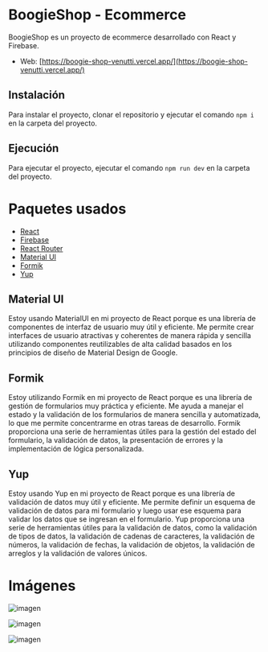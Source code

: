 # BoogieShop - Ecommerce

BoogieShop es un proyecto de ecommerce desarrollado con React y Firebase.

- Web: [https://boogie-shop-venutti.vercel.app/](https://boogie-shop-venutti.vercel.app/)

## Instalación

Para instalar el proyecto, clonar el repositorio y ejecutar el comando `npm i` en la carpeta del proyecto.

## Ejecución

Para ejecutar el proyecto, ejecutar el comando `npm run dev` en la carpeta del proyecto.

# Paquetes usados

- [React](https://es.reactjs.org/)
- [Firebase](https://firebase.google.com/)
- [React Router](https://reactrouter.com/)
- [Material UI](https://material-ui.com/)
- [Formik](https://formik.org/)
- [Yup](https://www.npmjs.com/package/yup/)

## Material UI

Estoy usando MaterialUI en mi proyecto de React porque es una librería de componentes de interfaz de usuario muy útil y eficiente. Me permite crear interfaces de usuario atractivas y coherentes de manera rápida y sencilla utilizando componentes reutilizables de alta calidad basados en los principios de diseño de Material Design de Google.

## Formik

Estoy utilizando Formik en mi proyecto de React porque es una librería de gestión de formularios muy práctica y eficiente. Me ayuda a manejar el estado y la validación de los formularios de manera sencilla y automatizada, lo que me permite concentrarme en otras tareas de desarrollo. Formik proporciona una serie de herramientas útiles para la gestión del estado del formulario, la validación de datos, la presentación de errores y la implementación de lógica personalizada.

## Yup

Estoy usando Yup en mi proyecto de React porque es una librería de validación de datos muy útil y eficiente. Me permite definir un esquema de validación de datos para mi formulario y luego usar ese esquema para validar los datos que se ingresan en el formulario. Yup proporciona una serie de herramientas útiles para la validación de datos, como la validación de tipos de datos, la validación de cadenas de caracteres, la validación de números, la validación de fechas, la validación de objetos, la validación de arreglos y la validación de valores únicos.

# Imágenes

![imagen](https://user-images.githubusercontent.com/87911089/229953459-02ed4f66-c336-4fe9-9ffc-24b1a48670ad.png)

![imagen](https://user-images.githubusercontent.com/87911089/229953536-aec19057-2c87-4133-9dac-f85f727638dc.png)

![imagen](https://user-images.githubusercontent.com/87911089/229953821-6c0dd157-fa68-4c0c-a72e-2e260c69628d.png)


